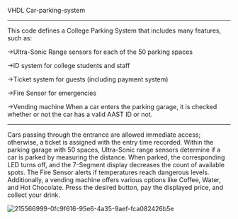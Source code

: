 VHDL Car-parking-system

--------------------------------------------------------------------------------------------------------------------------------------------------------------------------------------


This code defines a College Parking System that includes many features, such as:

->Ultra-Sonic Range sensors for each of the 50 parking spaces	

->ID system for college students and staff

->Ticket system for guests (including payment system)

->Fire Sensor for emergencies

->Vending machine When a car enters the parking garage, it is checked whether or not the car has a valid AAST ID or not.

--------------------------------------------------------------------------------------------------------------------------------------------------------------------------------------

Cars passing through the entrance are allowed immediate access; otherwise, a ticket is assigned with the entry time recorded. Within the parking garage with 50 spaces, Ultra-Sonic range sensors determine if a car is parked by measuring the distance. When parked, the corresponding LED turns off, and the 7-Segment display decreases the count of available spots. The Fire Sensor alerts if temperatures reach dangerous levels. Additionally, a vending machine offers various options like Coffee, Water, and Hot Chocolate. Press the desired button, pay the displayed price, and collect your drink.


![215566999-0fc9f616-95e6-4a35-9aef-fca082426b5e](https://github.com/ZeyadArafa/Car-Parking-System-/assets/121558294/34068067-54eb-42e7-a8d1-a95c4e01df67)
